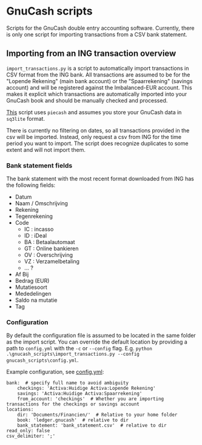 # GnuCash scripts

Scripts for the GnuCash double entry accounting software.
Currently, there is only one script for importing transactions from a CSV bank statement.

## Importing from an ING transaction overview

`import_transactions.py` is a script to automatically import transactions in CSV format from the ING bank.
All transactions are assumed to be for the "Lopende Rekening" (main bank account) or the "Spaarrekening" (savings account) and will be registered against the Imbalanced-EUR account.
This makes it explicit which transactions are automatically imported into your GnuCash book and should be manually checked and processed.

[This](This.md) script uses `piecash` and assumes you store your GnuCash data in `sq3lite` format.

There is currently no filtering on dates, so all transactions provided in the csv will be imported.
Instead, only request a csv from ING for the time period you want to import.
The script does recognize duplicates to some extent and will not import them.

### Bank statement fields

The bank statement with the most recent format downloaded from ING has the following fields:

- Datum
- Naam / Omschrijving
- Rekening
- Tegenrekening
- Code
    * IC : incasso
    * ID : iDeal
    * BA : Betaalautomaat
    * GT : Online bankieren
    * OV : Overschrijving
    * VZ : Verzamelbetaling
    * ... ?
- Af Bij
- Bedrag (EUR)
- Mutatiesoort
- Mededelingen
- Saldo na mutatie
- Tag

### Configuration

By default the configuration file is assumed to be located in the same folder as the import script.
You can override the default location by providing a path to `config.yml` with the `-c` or `--config` flag.
E.g. `python .\gnucash_scripts\import_transactions.py --config gnucash_scripts\config.yml`.

Example configuration, see [config.yml](./config.yml):

```
bank:  # specify full name to avoid ambiguity
    checkings: 'Activa:Huidige Activa:Lopende Rekening'
    savings: 'Activa:Huidige Activa:Spaarrekening'
    from_account: 'checkings'  # Whether you are importing transactions for the checkings or savings account
locations:
    dir: 'Documents/Financien/'  # Relative to your home folder 
    book: 'ledger.gnucash'  # relative to dir
    bank_statement: 'bank_statement.csv'  # relative to dir
read_only: false
csv_delimiter: ';'
```
